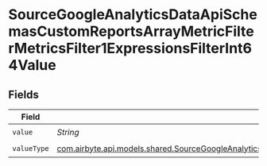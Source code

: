 # SourceGoogleAnalyticsDataApiSchemasCustomReportsArrayMetricFilterMetricsFilter1ExpressionsFilterInt64Value


## Fields

| Field                                                                                                                                                                                                                                     | Type                                                                                                                                                                                                                                      | Required                                                                                                                                                                                                                                  | Description                                                                                                                                                                                                                               |
| ----------------------------------------------------------------------------------------------------------------------------------------------------------------------------------------------------------------------------------------- | ----------------------------------------------------------------------------------------------------------------------------------------------------------------------------------------------------------------------------------------- | ----------------------------------------------------------------------------------------------------------------------------------------------------------------------------------------------------------------------------------------- | ----------------------------------------------------------------------------------------------------------------------------------------------------------------------------------------------------------------------------------------- |
| `value`                                                                                                                                                                                                                                   | *String*                                                                                                                                                                                                                                  | :heavy_check_mark:                                                                                                                                                                                                                        | N/A                                                                                                                                                                                                                                       |
| `valueType`                                                                                                                                                                                                                               | [com.airbyte.api.models.shared.SourceGoogleAnalyticsDataApiSchemasCustomReportsArrayMetricFilterMetricsFilter1ValueType](../../models/shared/SourceGoogleAnalyticsDataApiSchemasCustomReportsArrayMetricFilterMetricsFilter1ValueType.md) | :heavy_check_mark:                                                                                                                                                                                                                        | N/A                                                                                                                                                                                                                                       |